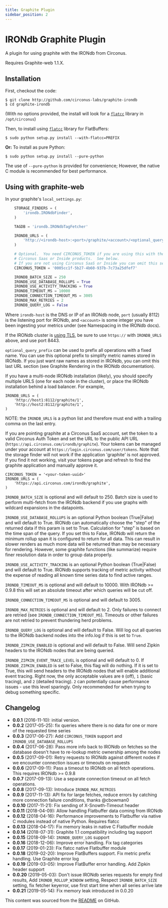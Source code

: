 ```yaml
---
title: Graphite Plugin
sidebar_position: 2
---
```


# IRONdb Graphite Plugin

A plugin for using graphite with the IRONdb from Circonus.

Requires Graphite-web 1.1.X.

## Installation

First, checkout the code:

```
$ git clone http://github.com/circonus-labs/graphite-irondb
$ cd graphite-irondb
```

(With no options provided, the install will look for a [`flatcc`](https://github.com/dvidelabs/flatcc) library in `/opt/circonus`)

Then, to install using [`flatcc`](https://github.com/dvidelabs/flatcc) library for FlatBuffers:

```
$ sudo python setup.py install --with-flatcc=PREFIX
```

**Or:** To install as pure Python:

```
$ sudo python setup.py install --pure-python
```

The use of `--pure-python` is provided for convenience; However, the native C module is recommended for best performance.

## Using with graphite-web

In your graphite's `local_settings.py`:

```python
    STORAGE_FINDERS = (
        'irondb.IRONdbFinder',
    )

    TAGDB = 'irondb.IRONdbTagFetcher'

    IRONDB_URLS = (
        'http://<irondb-host>:<port>/graphite/<account>/<optional_query_prefix>',
    )

    # Optional.  You need CIRCONUS_TOKEN if you are using this with the
    # Circonus Saas or Inside products.  See below.
    # If you are not using Circonus SaaS or Inside you can omit this setting
    CIRCONUS_TOKEN = '0005cc1f-5b27-4b60-937b-7c73a25dfef7'

    IRONDB_BATCH_SIZE = 250
    IRONDB_USE_DATABASE_ROLLUPS = True
    IRONDB_USE_ACTIVITY_TRACKING = True
    IRONDB_TIMEOUT_MS = 10000
    IRONDB_CONNECTION_TIMEOUT_MS = 3005
    IRONDB_MAX_RETRIES = 2
    IRONDB_QUERY_LOG = False

```

Where `irondb-host` is the DNS or IP of an IRONdb node, `port`
(usually 8112) is the listening port for IRONdb, and `<account>` is some
integer you have been ingesting your metrics under (see Namespacing in
the IRONdb docs).

If the IRONdb cluster is
[using TLS](/irondb/getting-started/configuration#tls-configuration),
be sure to use `https://` with `IRONDB_URLS` above, and use port 8443.

`optional_query_prefix` can be used to prefix all
operations with a fixed name. You can use this optional prefix to
simplify metric names stored in IRONdb. If you just want raw names
as stored in IRONdb, you can omit this last URL section (see
Graphite Rendering in the IRONdb documentation).

If you have a multi-node IRONdb installation (likely), you should
specify multiple URLS (one for each node in the cluster), or place the
IRONdb installation behind a load balancer. For example,

    IRONDB_URLS = (
        'http://host1:8112/graphite/1',
        'http://host2:8112/graphite/1',
    )

NOTE: the `IRONDB_URLS` is a python list and therefore must end with a
trailing comma on the last entry.

If you are pointing graphite at a Circonus SaaS account, set the token
to a valid Circonus Auth Token and set the URL to the public API URL
(`https://api.circonus.com/irondb/graphite`).
Your tokens can be managed under your account at
`https://login.circonus.com/user/tokens`. Note that the storage finder will
not work if the application 'graphite' is not approved. If you find it not
working, visit your tokens page and refresh to find the graphite application
and manually approve it.

    CIRCONUS_TOKEN = '<your-token-uuid>'
    IRONDB_URLS = (
        'https://api.circonus.com/irondb/graphite',
    )

`IRONDB_BATCH_SIZE` is optional and will default to 250. Batch size is
used to perform multi-fetch from the IRONdb backend if you use graphs
with wildcard expansions in the datapoints.

`IRONDB_USE_DATABASE_ROLLUPS` is an optional Python boolean (True|False)
and will default to True. IRONdb can automatically choose the "step"
of the returned data if this param is set to True. Calculation for
"step" is based on the time span of the query. If you set this to
False, IRONdb will return the minimum rollup span it is configured to
return for all data. This can result in slower renders as much more
data will be returned than may be necessary for rendering. However,
some graphite functions (like summarize) require finer resolution data
in order to group data properly.

`IRONDB_USE_ACTIVITY_TRACKING` is an optional Python boolean (True|False)
and will default to True. IRONdb supports tracking of metric activity without
the expense of reading all known time series data to find active ranges.

`IRONDB_TIMEOUT_MS` is optional and will default to 10000. With IRONdb >= 0.9.8
this will set an absolute timeout after which queries will be cut off.

`IRONDB_CONNECTION_TIMEOUT_MS` is optional and will default to 3005.

`IRONDB_MAX_RETRIES` is optional and will default to 2. Only failures to
connect are retried (see `IRONDB_CONNECTION_TIMEOUT_MS`). Timeouts or
other failures are not retried to prevent thundering herd problems.

`IRONDB_QUERY_LOG` is optional and will default to False. Will log out
all queries to the IRONdb backend nodes into the info.log if this is set
to `True`.

`IRONDB_ZIPKIN_ENABLED` is optional and will default to False. Will send
Zipkin headers to the IRONdb nodes that are being queried.

`IRONDB_ZIPKIN_EVENT_TRACE_LEVEL` is optional and will default to 0. If
`IRONDB_ZIPKIN_ENABLED` is set to False, this flag will do nothing. If it
is set to True, this will send headers to the IRONdb nodes that will
enable additional event tracing. Right now, the only acceptable values
are `0` (off), `1` (basic tracing), and `2` (detailed tracing). `2` can
potentially cause performance issues - use this level sparingly. Only
recommended for when trying to debug something specific.

## Changelog

- **0.0.1** (2016-11-10): initial version.
- **0.0.2** (2017-05-25): fix queries where there is no data for one or more of the requested time series
- **0.0.3** (2017-06-27): Add `CIRCONUS_TOKEN` support and `IRONDB_USE_DATABASE_ROLLUPS`
- **0.0.4** (2017-06-28): Pass more info back to IRONdb on fetches so the database doesn't have to re-lookup metric ownership among the nodes
- **0.0.5** (2017-09-01): Retry requests to IRONdb against different nodes if we encounter connection issues or timeouts on requests
- **0.0.6** (2017-09-11): Pass a timeout to IRONdb on all fetch operations. This requires IRONdb >= 0.9.8
- **0.0.7** (2017-09-13): Use a separate connection timeout on all fetch operations.
- **0.0.8** (2017-09-13): Introduce `IRONDB_MAX_RETRIES`
- **0.0.9** (2017-11-13): API fix for large fetches, reduce errors by catching more connection failure conditions, thanks @cbowman0
- **0.0.10** (2017-11-21): Fix sending of X-Snowth-Timeout header
- **0.0.11** (2018-04-09): Allow handling Flatbuffer data coming from IRONdb
- **0.0.12** (2018-04-16): Performance improvements to Flatbuffer via native C modules instead of native Python. Requires flatcc
- **0.0.13** (2018-04-17): Fix memory leaks in native C Flatbuffer module
- **0.0.14** (2018-07-31): Graphite 1.1 compatibility including tag support
- **0.0.15** (2018-09-14): `IRONDB_QUERY_LOG` support
- **0.0.16** (2018-12-06): Improve error handling. Fix tag categories
- **0.0.17** (2019-01-23): Fix flatcc native Flatbuffer module
- **0.0.18** (2019-02-20): Improve FlatBuffers support. Fix metric prefix handling. Use Graphite error log
- **0.0.19** (2019-03-05): Improve FlatBuffer error handling. Add Zipkin header support
- **0.0.20** (2019-05-03): Don't issue IRONdb series requests for empty find results, Add `IRONDB_ROLLUP_WINDOW` setting, Respect `IRONDB_BATCH_SIZE` setting, fix fetcher keyerror, use first start time when all series arrive late
- **0.0.21** (2019-05-14): Fix memory leak introduced in 0.0.20

This content was sourced from the [README](https://github.com/circonus-labs/graphite-irondb) on GitHub.
